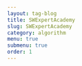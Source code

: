```yaml
---
layout: tag-blog
title: SWExpertAcademy
slug: SWExpertAcademy
category: algorithm
menu: true
submenu: true
order: 1
---
```

